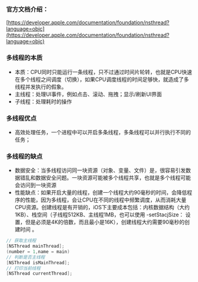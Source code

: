 ### **官方文档介绍：**

[https://developer.apple.com/documentation/foundation/nsthread?language=objc](https://developer.apple.com/documentation/foundation/nsthread?language=objc)

### **多线程的本质**

- 本质：CPU同时只能运行一条线程，只不过通过时间片轮转，也就是CPU快速在多个线程之间调度（切换），如果CPU调度线程的时间足够快，就造成了多线程并发执行的假象。
- 主线程：处理UI事件，例如点击、滚动、拖拽；显示/刷新UI界面
- 子线程：处理耗时的操作

### **多线程优点**

- 高效处理任务，一个进程中可以开启多条线程，多条线程可以并行执行不同的任务；

### **多线程的缺点**

- 数据安全：当多线程访问同一块资源（对象、变量、文件）是，很容易引发数据错乱和数据安全问题。一块资源可能被多个线程共享，也就是多个线程可能会访问到一块资源
- 性能缺点：如果开启大量的线程，创建一个线程大约90毫秒的时间，会降低程序的性能，因为多线程，会让CPU在不同的线程中频繁调度，从而消耗大量CPU资源。创建线程是有开销的，iOS下主要成本包括：内核数据结构（大约1KB）、栈空间（子线程512KB、主线程1MB，也可以使用 -setStacjSize： 设置，但是必须是4K的倍数，而且最小是16K），创建线程大约需要90毫秒的创建时间 。

```objectivec
// 获取主线程 
[NSThread mainThread];
(number = 1,name = main)  
// 判断是否主线程 
[NSThread isMainThread]; 
// 打印当前线程 
[NSThread currentThread];
```
 